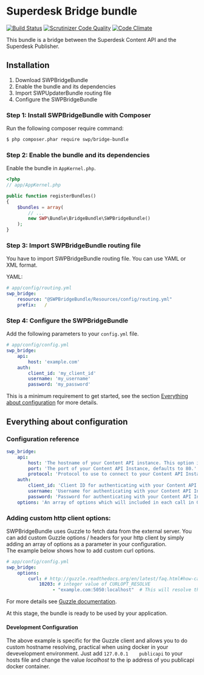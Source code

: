 # Superdesk Bridge bundle
[![Build Status](https://travis-ci.org/SuperdeskWebPublisher/SWPBridgeBundle.svg?branch=master)](https://travis-ci.org/SuperdeskWebPublisher/SWPBridgeBundle)
[![Scrutinizer Code Quality](https://scrutinizer-ci.com/g/SuperdeskWebPublisher/SWPBridgeBundle/badges/quality-score.png?b=master)](https://scrutinizer-ci.com/g/SuperdeskWebPublisher/SWPBridgeBundle/?branch=master)
[![Code Climate](https://codeclimate.com/github/SuperdeskWebPublisher/SWPBridgeBundle/badges/gpa.svg)](https://codeclimate.com/github/SuperdeskWebPublisher/SWPBridgeBundle)

This bundle is a bridge between the Superdesk Content API and the Superdesk Publisher.

## Installation

1. Download SWPBridgeBundle
2. Enable the bundle and its dependencies
3. Import SWPUpdaterBundle routing file
4. Configure the SWPBridgeBundle

### Step 1: Install SWPBridgeBundle with Composer

Run the following composer require command:

``` bash
$ php composer.phar require swp/bridge-bundle
```

### Step 2: Enable the bundle and its dependencies

Enable the bundle in `AppKernel.php`.

```php
<?php
// app/AppKernel.php

public function registerBundles()
{
    $bundles = array(
        // ...
        new SWP\Bundle\BridgeBundle\SWPBridgeBundle()
    );
}
```

### Step 3: Import SWPBridgeBundle routing file

You have to import SWPBridgeBundle routing file. You can use YAML or XML format.

YAML:

``` yaml
# app/config/routing.yml
swp_bridge:
    resource: "@SWPBridgeBundle/Resources/config/routing.yml"
    prefix:   /
```

### Step 4: Configure the SWPBridgeBundle

Add the following parameters to your `config.yml` file.

```yaml
# app/config/config.yml
swp_bridge:
    api:
        host: 'example.com'
    auth:
        client_id: 'my_client_id'
        username: 'my_username'
        password: 'my_password'
```

This is a minimum requirement to get started, see the section 
[Everything about configuration](#everything-about-configuration) for more details.

## Everything about configuration

### Configuration reference

```yaml
swp_bridge:
    api:
        host: 'The hostname of your Content API instance. This option is required.'
        port: 'The port of your Content API Instance, defaults to 80.'
        protocol: 'Protocol to use to connect to your Content API Instance, options are: _http_ and _https_. Defaults to _http_.'
    auth:
        client_id: 'Client ID for authenticating with your Content API Instance. This option is required.'
        username: 'Username for authenticating with your Content API Instance. This option is required.'
        password: 'Password for authenticating with your Content API Instance. This option is required.'
    options: 'An array of options which will included in each call in GuzzleApiClient->makeApiCall(). The values defined here will override values from the Request object if the keys are identical.'
```

### Adding custom http client options:

SWPBridgeBundle uses Guzzle to fetch data from the external server. You can add
custom Guzzle options / headers for your http client by simply adding an array
of options as a parameter in your configuration.  
The example below shows how to add custom curl options.

```yaml
# app/config/config.yml
swp_bridge:
    options:
        curl: # http://guzzle.readthedocs.org/en/latest/faq.html#how-can-i-add-custom-curl-options
            10203: # integer value of CURLOPT_RESOLVE
                 - "example.com:5050:localhost"  # This will resolve the host example.com to your localhost 
```

For more details see [Guzzle documentation](http://guzzle.readthedocs.org/en/latest/request-options.html).

At this stage, the bundle is ready to be used by your application.

#### Development Configuration

The above example is specific for the Guzzle client and allows you to do custom
hostname resolving, practical when using docker in your devevelopment environment.
Just add ```127.0.0.1    publicapi``` to your hosts file and change the value 
_localhost_ to the ip address of you publicapi docker container.
